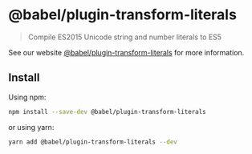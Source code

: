 # @babel/plugin-transform-literals

> Compile ES2015 Unicode string and number literals to ES5

See our website [@babel/plugin-transform-literals](https://babeljs.io/docs/en/next/babel-plugin-transform-literals.html) for more information.

## Install

Using npm:

```sh
npm install --save-dev @babel/plugin-transform-literals
```

or using yarn:

```sh
yarn add @babel/plugin-transform-literals --dev
```
